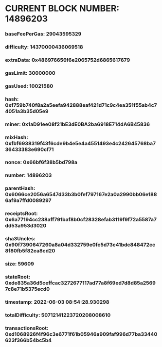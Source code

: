 # CURRENT BLOCK NUMBER: 14896203

### baseFeePerGas: 29043595329
### difficulty: 14370000436069518
### extraData: 0x486976656f6e2065752d6865617679
### gasLimit: 30000000
### gasUsed: 10021580
### hash: 0xf759b740f8a2a5eefa942888eaf421d71c9c4ea351f55ab4c74051a3b35d05e9
### miner: 0x1aD91ee08f21bE3dE0BA2ba6918E714dA6B45836
### mixHash: 0xfbf6938319f43f6cde9b4e5e4a4551493e4c242645768ba736433383e690cf71
### nonce: 0x66bf6f38b5bd798a
### number: 14896203
### parentHash: 0x6066ce2056a6547d33b3b0fef797167e2a0a2990bb06e1886af9a7ffd0089297
### receiptsRoot: 0x6a77194cc238aff791baf8b0cf28328efab3119f9f72a5587a7dd53a953d3020
### sha3Uncles: 0x90f7390647260a8a04d332759e0fc5d73c41bdc848472cc8f80fb5f82ea8cd20
### size: 59609
### stateRoot: 0xde835a36d5ceffcac3272677117ad77a8f69ed7d8d85a25697c8e71b5375ecd0
### timestamp: 2022-06-03 08:54:28.930298
### totalDifficulty: 50712141223720208008610
### transactionsRoot: 0xd1068926f4f96c3e6771f61b05946a909faf996d77ba33440623f366b54bc5b4
